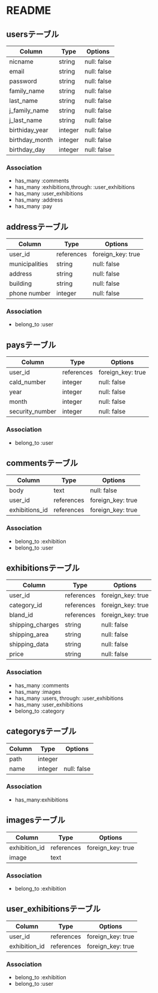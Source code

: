 # README

## usersテーブル

|Column|Type|Options|
|------|----|-------|
|nicname|string|null: false|
|email|string|null: false|
|password|string|null: false|
|family_name|string|null: false|
|last_name|string|null: false|
|j_family_name|string|null: false|
|j_last_name|string|null: false|
|birthiday_year|integer|null: false|
|birthday_month|integer|null: false|
|birthday_day|integer|null: false|

### Association
- has_many :comments
- has_many :exhibitions,through: :user_exhibitions
- has_many :user_exhibitions
- has_many :address
- has_many :pay


## addressテーブル

|Column|Type|Options|
|------|----|-------|
|user_id|references|foreign_key: true|
|municipalities|string|null: false|
|address|string|null: false|
|building|string|null: false|
|phone number|integer|null: false|

### Association
- belong_to :user

## paysテーブル

|Column|Type|Options|
|------|----|-------|
|user_id|references|foreign_key: true|
|cald_number|integer|null: false|
|year|integer|null: false|
|month|integer|null: false|
|security_number|integer|null: false|

### Association
- belong_to :user


## commentsテーブル

|Column|Type|Options|
|------|----|-------|
|body|text|null: false|
|user_id|references|foreign_key: true|
|exhibitions_id|references|foreign_key: true|

### Association
- belong_to :exhibition
- belong_to :user

## exhibitionsテーブル

|Column|Type|Options|
|------|----|-------|
|user_id|references|foreign_key: true|
|category_id|references|foreign_key: true|
|bland_id|references|foreign_key: true|
|shipping_charges|string|null: false|
|shipping_area|string|null: false|
|shipping_data|string|null: false|
|price|string|null: false|

### Association
- has_many :comments
- has_many :images
- has_many :users, through: :user_exhibitions
- has_many :user_exhibitions
- belong_to :category

## categorysテーブル

|Column|Type|Options|
|------|----|-------|
|path|integer|
|name|integer|null: false|

### Association
- has_many:exhibitions

## imagesテーブル

|Column|Type|Options|
|------|----|-------|
|exhibition_id|references|foreign_key: true|
|image|text|

### Association
- belong_to :exhibition


## user_exhibitionsテーブル

|Column|Type|Options|
|------|----|-------|
|user_id|references|foreign_key: true|
|exhibition_id|references|foreign_key: true|

### Association
- belong_to :exhibition
- belong_to :user

